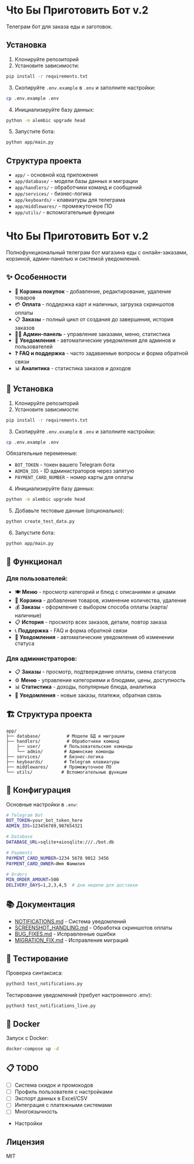 # Чto Бы Приготовить Бот v.2

Телеграм бот для заказа еды и заготовок.

## Установка

1. Клонируйте репозиторий
2. Установите зависимости:
```bash
pip install -r requirements.txt
```

3. Скопируйте `.env.example` в `.env` и заполните настройки:
```bash
cp .env.example .env
```

4. Инициализируйте базу данных:
```bash
python -m alembic upgrade head
```

5. Запустите бота:
```bash
python app/main.py
```

## Структура проекта

- `app/` - основной код приложения
- `app/database/` - модели базы данных и миграции
- `app/handlers/` - обработчики команд и сообщений
- `app/services/` - бизнес-логика
- `app/keyboards/` - клавиатуры для телеграма
- `app/middlewares/` - промежуточное ПО
- `app/utils/` - вспомогательные функции

# Чto Бы Приготовить Бот v.2

Полнофункциональный телеграм бот магазина еды с онлайн-заказами, корзиной, админ-панелью и системой уведомлений.

## ✨ Особенности

- 🛒 **Корзина покупок** - добавление, редактирование, удаление товаров
- 💳 **Оплата** - поддержка карт и наличных, загрузка скриншотов оплаты
- 📋 **Заказы** - полный цикл от создания до завершения, история заказов
- 👨‍💼 **Админ-панель** - управление заказами, меню, статистика
- 🔔 **Уведомления** - автоматические уведомления для админов и пользователей
- ❓ **FAQ и поддержка** - часто задаваемые вопросы и форма обратной связи
- 📊 **Аналитика** - статистика заказов и доходов

## 🚀 Установка

1. Клонируйте репозиторий
2. Установите зависимости:
```bash
pip install -r requirements.txt
```

3. Скопируйте `.env.example` в `.env` и заполните настройки:
```bash
cp .env.example .env
```

Обязательные переменные:
- `BOT_TOKEN` - токен вашего Telegram бота
- `ADMIN_IDS` - ID администраторов через запятую
- `PAYMENT_CARD_NUMBER` - номер карты для оплаты

4. Инициализируйте базу данных:
```bash
python -m alembic upgrade head
```

5. Добавьте тестовые данные (опционально):
```bash
python create_test_data.py
```

6. Запустите бота:
```bash
python app/main.py
```

## 📱 Функционал

### Для пользователей:
- 🍽 **Меню** - просмотр категорий и блюд с описаниями и ценами
- 🛒 **Корзина** - добавление товаров, изменение количества, удаление
- 💰 **Заказы** - оформление с выбором способа оплаты (карта/наличные)
- 📋 **История** - просмотр всех заказов, детали, повтор заказа
- 📞 **Поддержка** - FAQ и форма обратной связи
- 🔔 **Уведомления** - автоматические уведомления об изменении статуса

### Для администраторов:
- 📋 **Заказы** - просмотр, подтверждение оплаты, смена статусов
- ⚙️ **Меню** - управление категориями и блюдами, цены, доступность
- 📊 **Статистика** - доходы, популярные блюда, аналитика
- 🔔 **Уведомления** - новые заказы, платежи, обратная связь

## 🏗 Структура проекта

```
app/
├── database/          # Модели БД и миграции
├── handlers/          # Обработчики команд
│   ├── user/         # Пользовательские команды
│   └── admin/        # Админские команды
├── services/         # Бизнес-логика
├── keyboards/        # Telegram клавиатуры  
├── middlewares/      # Промежуточное ПО
└── utils/           # Вспомогательные функции
```

## 🔧 Конфигурация

Основные настройки в `.env`:

```bash
# Telegram Bot
BOT_TOKEN=your_bot_token_here
ADMIN_IDS=123456789,987654321

# Database  
DATABASE_URL=sqlite+aiosqlite:///./bot.db

# Payments
PAYMENT_CARD_NUMBER=1234 5678 9012 3456
PAYMENT_CARD_OWNER=Имя Фамилия

# Orders
MIN_ORDER_AMOUNT=500
DELIVERY_DAYS=1,2,3,4,5  # дни недели для доставки
```

## 📚 Документация

- [NOTIFICATIONS.md](NOTIFICATIONS.md) - Система уведомлений
- [SCREENSHOT_HANDLING.md](SCREENSHOT_HANDLING.md) - Обработка скриншотов оплаты
- [BUG_FIXES.md](BUG_FIXES.md) - Исправленные ошибки
- [MIGRATION_FIX.md](MIGRATION_FIX.md) - Исправления миграций

## 🧪 Тестирование

Проверка синтаксиса:
```bash
python3 test_notifications.py
```

Тестирование уведомлений (требует настроенного .env):
```bash
python3 test_notifications_live.py
```

## 🐳 Docker

Запуск с Docker:
```bash
docker-compose up -d
```

## 📋 TODO

- [ ] Система скидок и промокодов
- [ ] Профиль пользователя с настройками
- [ ] Экспорт данных в Excel/CSV
- [ ] Интеграция с платежными системами
- [ ] Многоязычность
- Настройки

## Лицензия

MIT
